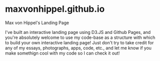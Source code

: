 # maxvonhippel.github.io
Max von Hippel's Landing Page

I've built an interactive landing page using D3.JS and Github Pages, and you're absolutely welcome to use my code-base as a structure with which to build your own interactive landing page!  Just don't try to take credit for any of my essays, photographs, apps, code, etc., and let me know if you make somethign cool with my code so I can check it out!
